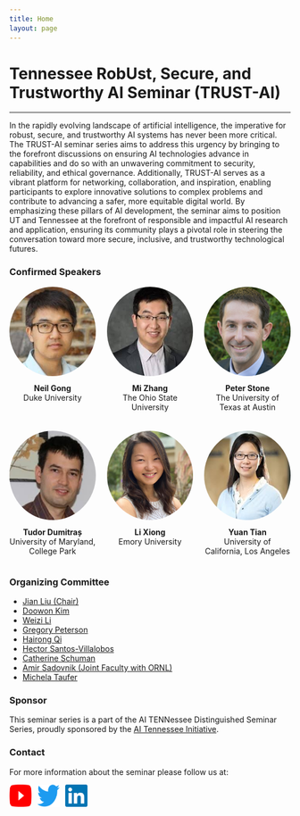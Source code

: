 ```yaml
---
title: Home
layout: page
---
```


# Tennessee RobUst, Secure, and Trustworthy AI Seminar (TRUST-AI)

---

In the rapidly evolving landscape of artificial intelligence, the imperative for robust, secure, and trustworthy AI systems has never been more critical. The TRUST-AI seminar series aims to address this urgency by bringing to the forefront discussions on ensuring AI technologies advance in capabilities and do so with an unwavering commitment to security, reliability, and ethical governance. Additionally, TRUST-AI serves as a vibrant platform for networking, collaboration, and inspiration, enabling participants to explore innovative solutions to complex problems and contribute to advancing a safer, more equitable digital world. By emphasizing these pillars of AI development, the seminar aims to position UT and Tennessee at the forefront of responsible and impactful AI research and application, ensuring its community plays a pivotal role in steering the conversation toward more secure, inclusive, and trustworthy technological futures.

### Confirmed Speakers

<div class="speakers-grid">
    <div class="speaker">
        <a href="https://people.duke.edu/~zg70/" target="_blank">
            <img src="./images/24fall/gong.jpeg" alt="Neil Gong">
        </a>
        <p><strong><a href="https://people.duke.edu/~zg70/" target="_blank" class="speaker-link">Neil Gong</a></strong><br>Duke University</p>
    </div>
    <div class="speaker">
        <a href="https://mi-zhang.github.io/" target="_blank">
            <img src="./images/24fall/mi.jpeg" alt="Mi Zhang">
        </a>
        <p><strong><a href="https://mi-zhang.github.io/" target="_blank" class="speaker-link">Mi Zhang</a></strong><br>The Ohio State University</p>
    </div>
    <div class="speaker">
        <a href="https://www.cs.utexas.edu/~pstone/bio_long.shtml" target="_blank">
            <img src="./images/24fall/peter.png" alt="Peter Stone">
        </a>
        <p><strong><a href="https://www.cs.utexas.edu/~pstone/bio_long.shtml" target="_blank" class="speaker-link">Peter Stone</a></strong><br>The University of Texas at Austin</p>
    </div>
    <div class="speaker">
        <a href="https://users.umiacs.umd.edu/~tdumitra/" target="_blank">
            <img src="./images/24fall/tudor.jpeg" alt="Tudor Dumitraș">
        </a>
        <p><strong><a href="https://users.umiacs.umd.edu/~tdumitra/" target="_blank" class="speaker-link">Tudor Dumitraș</a></strong><br>University of Maryland, College Park</p>
    </div>
    <div class="speaker">
        <a href="https://www.cs.emory.edu/~lxiong/" target="_blank">
            <img src="./images/24fall/xiong.jpeg" alt="Li Xiong">
        </a>
        <p><strong><a href="https://www.cs.emory.edu/~lxiong/" target="_blank" class="speaker-link">Li Xiong</a></strong><br>Emory University</p>
    </div>
    <div class="speaker">
        <a href="https://www.ytian.info/" target="_blank">
            <img src="./images/24fall/yuan.jpeg" alt="Yuan Tian">
        </a>
        <p><strong><a href="https://www.ytian.info/" target="_blank" class="speaker-link">Yuan Tian</a></strong><br>University of California, Los Angeles</p>
    </div>
</div>

### Organizing Committee

- [Jian Liu (Chair)](https://web.eecs.utk.edu/~jliu/)
- [Doowon Kim](https://doowon.github.io/)
- [Weizi Li](https://weizi-li.github.io/)
- [Gregory Peterson](https://web.eecs.utk.edu/~gdp/)
- [Hairong Qi](https://aicip.github.io/)
- [Hector Santos-Villalobos](https://www.eecs.utk.edu/people/hector-santos-villalobos/)
- [Catherine Schuman](https://catherineschuman.com/)
- [Amir Sadovnik (Joint Faculty with ORNL)](https://www.ornl.gov/staff-profile/amir-sadovnik)
- [Michela Taufer](https://globalcomputing.group/)

### Sponsor

This seminar series is a part of the AI TENNessee Distinguished Seminar Series, proudly sponsored by the [AI Tennessee Initiative](https://research.utk.edu/oried/research-innovation-initiatives/ai-tennessee-initiative/).

### Contact

For more information about the seminar please follow us at:
<div style="display: flex; gap: 10px;">
    <a href="https://www.youtube.com/channel/UCaZx8BUCa2M_orwYAuXacRg" target="_blank">
        <img src="./images/youtube.png" alt="YouTube" style="width: 40px; height: 40px;">
    </a>
    <a href="https://x.com/trustaiseminar" target="_blank">
        <img src="./images/twitter.png" alt="Twitter" style="width: 40px; height: 40px;">
    </a>
    <a href="https://www.linkedin.com/in/trustai-seminar/" target="_blank">
        <img src="./images/linkedin.png" alt="LinkedIn" style="width: 40px; height: 40px;">
    </a>
</div>

<style>
.speakers-grid {
    display: flex;
    flex-wrap: wrap;
    gap: 20px;
    justify-content: space-between;
}

.speaker {
    flex: 1 1 calc(33.333% - 20px);
    box-sizing: border-box;
    text-align: center;
}

.speaker img {
    width: 160px;
    height: 160px;
    border-radius: 50%;
}

.speaker p {
    margin-top: 10px;
    font-size: 14px;
}

.speaker-link {
    text-decoration: none;
}

.speaker-link:hover, .speaker-link:focus {
    color: blue;
}
</style>
